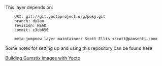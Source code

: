 This layer depends on:

        URI: git://git.yoctoproject.org/poky.git
        branch: dylan
        revision: HEAD
        commit: c3cb650

        meta-jumpnow layer maintainer: Scott Ellis <scott@pansenti.com>

Some notes for setting up and using this repository can be found here 

[Building Gumstix images with Yocto](http://www.jumpnowtek.com/index.php?option=com_content&view=article&id=85)

